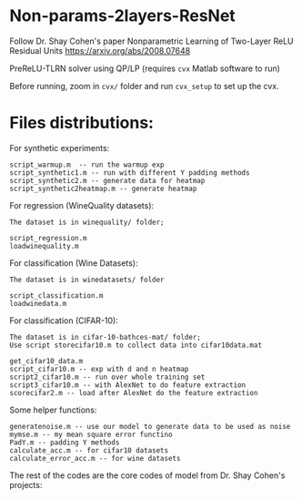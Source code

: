 # Non-params-2layers-ResNet

Follow Dr. Shay Cohen's paper Nonparametric Learning of Two-Layer ReLU Residual Units
https://arxiv.org/abs/2008.07648

PreReLU-TLRN solver using QP/LP (requires `cvx` Matlab software to run)

Before running, zoom in `cvx/` folder and run `cvx_setup` to set up the cvx.

# Files distributions:

  For synthetic experiments:
  
    script_warmup.m  -- run the warmup exp
    script_synthetic1.m -- run with different Y padding methods
    script_synthetic2.m -- generate data for heatmap
    script_synthetic2heatmap.m -- generate heatmap

  For regression (WineQuality datasets):
  
    The dataset is in winequality/ folder;
    
    script_regression.m
    loadwinequality.m

  For classification (Wine Datasets):
  
    The dataset is in winedatasets/ folder

    script_classification.m
    loadwinedata.m

  For classification (CIFAR-10):
  
    The dataset is in cifar-10-bathces-mat/ folder;
    Use script storecifar10.m to collect data into cifar10data.mat
    
    get_cifar10_data.m
    script_cifar10.m -- exp with d and n heatmap
    script2_cifar10.m -- run over whole training set
    script3_cifar10.m -- with AlexNet to do feature extraction
    scorecifar2.m -- load after AlexNet do the feature extraction

   Some helper functions:
   
    generatenoise.m -- use our model to generate data to be used as noise
    mymse.m -- my mean square error functino
    PadY.m -- padding Y methods
    calculate_acc.m -- for cifar10 datasets
    calculate_error_acc.m -- for wine datasets
    
  The rest of the codes are the core codes of model from Dr. Shay Cohen's projects:
    
    
  
    
